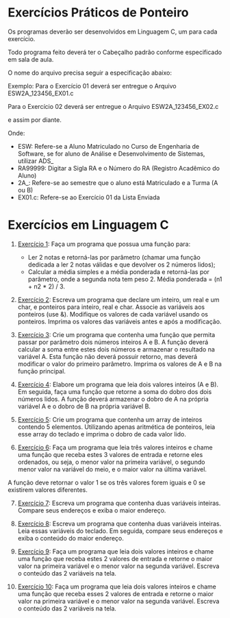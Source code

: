 # Exercícios Práticos de Ponteiro

Os programas deverão ser desenvolvidos em Linguagem C, um para cada exercício.

Todo programa feito deverá ter o Cabeçalho padrão conforme especificado em sala de aula.

O nome do arquivo precisa seguir a especificação abaixo:

Exemplo: Para o Exercício 01 deverá ser entregue o Arquivo ESW2A_123456_EX01.c

Para o Exercício 02 deverá ser entregue o Arquivo ESW2A_123456_EX02.c

e assim por diante.

Onde:

- ESW: Refere-se a Aluno Matriculado no Curso de Engenharia de Software, se for aluno de Análise e Desenvolvimento de Sistemas, utilizar ADS_
- RA99999: Digitar a Sigla RA e o Número do RA (Registro Acadêmico do Aluno)
- 2A_: Refere-se ao semestre que o aluno está Matriculado e a Turma (A ou B)
- EX01.c: Refere-se ao Exercício 01 da Lista Enviada

# Exercícios em Linguagem C

1. [Exercício 1](ESW2A_RA123456_EX01.c): Faça um programa que possua uma função para:
   - Ler 2 notas e retorná-las por parâmetro (chamar uma função dedicada a ler 2 notas válidas e que devolver os 2 números lidos);
   - Calcular a média simples e a média ponderada e retorná-las por parâmetro, onde a segunda nota tem peso 2. Média ponderada = (n1 + n2 * 2) / 3.

2. [Exercício 2](ADSA_135128-2023_EX02.c): Escreva um programa que declare um inteiro, um real e um char, e ponteiros para inteiro, real e char. Associe as variáveis aos ponteiros (use &). Modifique os valores de cada variável usando os ponteiros. Imprima os valores das variáveis antes e após a modificação.

3. [Exercício 3](ADSA_135128-2023_EX03.c): Crie um programa que contenha uma função que permita passar por parâmetro dois números inteiros A e B. A função deverá calcular a soma entre estes dois números e armazenar o resultado na variável A. Esta função não deverá possuir retorno, mas deverá modificar o valor do primeiro parâmetro. Imprima os valores de A e B na função principal.

4. [Exercício 4](ADSA_135128-2023_EX04.c): Elabore um programa que leia dois valores inteiros (A e B). Em seguida, faça uma função que retorne a soma do dobro dos dois números lidos. A função deverá armazenar o dobro de A na própria variável A e o dobro de B na própria variável B.

5. [Exercício 5](ADSA_135128-2023_EX05.c): Crie um programa que contenha um array de inteiros contendo 5 elementos. Utilizando apenas aritmética de ponteiros, leia esse array do teclado e imprima o dobro de cada valor lido.

6. [Exercício 6](ADSA_135128-2023_EX06.c): Faça um programa que leia três valores inteiros e chame uma função que receba estes 3 valores de entrada e retorne eles ordenados, ou seja, o menor valor na primeira variável, o segundo menor valor na variável do meio, e o maior valor na última variável.

A função deve retornar o valor 1 se os três valores forem iguais e 0 se existirem valores diferentes.

7. [Exercício 7](ADSA_135128-2023_EX07.c): Escreva um programa que contenha duas variáveis inteiras. Compare seus endereços e exiba o maior endereço.

8. [Exercício 8](ADSA_135128-2023_EX08.c): Escreva um programa que contenha duas variáveis inteiras. Leia essas variáveis do teclado. Em seguida, compare seus endereços e exiba o conteúdo do maior endereço.

9. [Exercício 9](ADSA_135128-2023_EX09.c): Faça um programa que leia dois valores inteiros e chame uma função que receba estes 2 valores de entrada e retorne o maior valor na primeira variável e o menor valor na segunda variável. Escreva o conteúdo das 2 variáveis na tela.

10. [Exercício 10](ADSA_135128-2023_EX010.c): Faça um programa que leia dois valores inteiros e chame uma função que receba esses 2 valores de entrada e retorne o maior valor na primeira variável e o menor valor na segunda variável. Escreva o conteúdo das 2 variáveis na tela.
